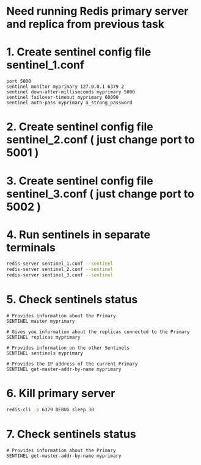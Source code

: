 # Need running Redis primary server and replica from previous task

# 1. Create sentinel config file sentinel_1.conf
````text
port 5000
sentinel monitor myprimary 127.0.0.1 6379 2
sentinel down-after-milliseconds myprimary 5000
sentinel failover-timeout myprimary 60000
sentinel auth-pass myprimary a_strong_password
````

# 2. Create sentinel config file sentinel_2.conf ( just change port to 5001 )
# 3. Create sentinel config file sentinel_3.conf ( just change port to 5002 )
# 4. Run sentinels in separate terminals
````bash
redis-server sentinel_1.conf --sentinel
redis-server sentinel_2.conf --sentinel
redis-server sentinel_3.conf --sentinel
````
# 5. Check sentinels status
````text
# Provides information about the Primary
SENTINEL master myprimary

# Gives you information about the replicas connected to the Primary
SENTINEL replicas myprimary

# Provides information on the other Sentinels
SENTINEL sentinels myprimary

# Provides the IP address of the current Primary
SENTINEL get-master-addr-by-name myprimary
````

# 6. Kill primary server
````bash
redis-cli -p 6379 DEBUG sleep 30
````

# 7. Check sentinels status
````text
# Provides information about the Primary
SENTINEL get-master-addr-by-name myprimary
````

